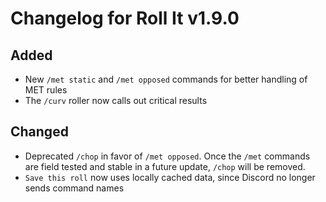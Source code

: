 # Changelog for Roll It v1.9.0

## Added

* New `/met static` and `/met opposed` commands for better handling of MET rules
* The `/curv` roller now calls out critical results

## Changed

* Deprecated `/chop` in favor of `/met opposed`. Once the `/met` commands are field tested and stable in a future update, `/chop` will be removed.
* `Save this roll` now uses locally cached data, since Discord no longer sends command names

